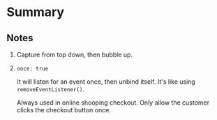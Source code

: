# Summary

## Notes

1. Capture from top down, then bubble up.
2. `once: true`
    
    It will listen for an event once, then unbind itself. It's like using `removeEventListener()`.
    
    Always used in online shooping checkout. Only allow the customer clicks the checkout button once.